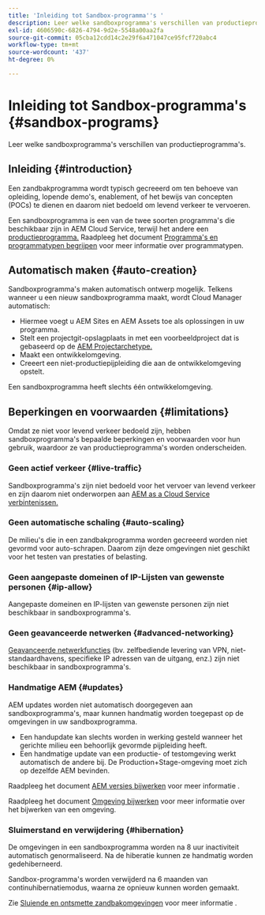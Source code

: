 ```yaml
---
title: 'Inleiding tot Sandbox-programma''s '
description: Leer welke sandboxprogramma's verschillen van productieprogramma's.
exl-id: 4606590c-6826-4794-9d2e-5548a00aa2fa
source-git-commit: 05cba12cdd14c2e29f6a471047ce95fcf720abc4
workflow-type: tm+mt
source-wordcount: '437'
ht-degree: 0%

---
```



# Inleiding tot Sandbox-programma&#39;s {#sandbox-programs}

Leer welke sandboxprogramma&#39;s verschillen van productieprogramma&#39;s.

## Inleiding {#introduction}

Een zandbakprogramma wordt typisch gecreeerd om ten behoeve van opleiding, lopende demo&#39;s, enablement, of het bewijs van concepten (POCs) te dienen en daarom niet bedoeld om levend verkeer te vervoeren.

Een sandboxprogramma is een van de twee soorten programma&#39;s die beschikbaar zijn in AEM Cloud Service, terwijl het andere een [productieprogramma.](introduction-production-programs.md) Raadpleeg het document [Programma&#39;s en programmatypen begrijpen](/help/implementing/cloud-manager/getting-access-to-aem-in-cloud/program-types.md) voor meer informatie over programmatypen.

## Automatisch maken {#auto-creation}

Sandboxprogramma&#39;s maken automatisch ontwerp mogelijk. Telkens wanneer u een nieuw sandboxprogramma maakt, wordt Cloud Manager automatisch:

* Hiermee voegt u AEM Sites en AEM Assets toe als oplossingen in uw programma.
* Stelt een projectgit-opslagplaats in met een voorbeeldproject dat is gebaseerd op de [AEM Projectarchetype.](https://experienceleague.adobe.com/docs/experience-manager-core-components/using/developing/archetype/overview.html)
* Maakt een ontwikkelomgeving.
* Creeert een niet-productiepijpleiding die aan de ontwikkelomgeving opstelt.

Een sandboxprogramma heeft slechts één ontwikkelomgeving.

## Beperkingen en voorwaarden {#limitations}

Omdat ze niet voor levend verkeer bedoeld zijn, hebben sandboxprogramma&#39;s bepaalde beperkingen en voorwaarden voor hun gebruik, waardoor ze van productieprogramma&#39;s worden onderscheiden.

### Geen actief verkeer {#live-traffic}

Sandboxprogramma&#39;s zijn niet bedoeld voor het vervoer van levend verkeer en zijn daarom niet onderworpen aan [AEM as a Cloud Service verbintenissen.](https://www.adobe.com/legal/service-commitments.html)

### Geen automatische schaling {#auto-scaling}

De milieu&#39;s die in een zandbakprogramma worden gecreeerd worden niet gevormd voor auto-schrapen. Daarom zijn deze omgevingen niet geschikt voor het testen van prestaties of belasting.

### Geen aangepaste domeinen of IP-Lijsten van gewenste personen {#ip-allow}

Aangepaste domeinen en IP-lijsten van gewenste personen zijn niet beschikbaar in sandboxprogramma&#39;s.

### Geen geavanceerde netwerken {#advanced-networking}

[Geavanceerde netwerkfuncties](/help/security/configuring-advanced-networking.md) (bv. zelfbediende levering van VPN, niet-standaardhavens, specifieke IP adressen van de uitgang, enz.) zijn niet beschikbaar in sandboxprogramma&#39;s.

### Handmatige AEM {#updates}

AEM updates worden niet automatisch doorgegeven aan sandboxprogramma&#39;s, maar kunnen handmatig worden toegepast op de omgevingen in uw sandboxprogramma.

* Een handupdate kan slechts worden in werking gesteld wanneer het gerichte milieu een behoorlijk gevormde pijpleiding heeft.
* Een handmatige update van een productie- of testomgeving werkt automatisch de andere bij. De Production+Stage-omgeving moet zich op dezelfde AEM bevinden.

Raadpleeg het document [AEM versies bijwerken](/help/implementing/deploying/aem-version-updates.md) voor meer informatie .

Raadpleeg het document [Omgeving bijwerken](/help/implementing/cloud-manager/manage-environments.md#updating-dev-environment) voor meer informatie over het bijwerken van een omgeving.

### Sluimerstand en verwijdering {#hibernation}

De omgevingen in een sandboxprogramma worden na 8 uur inactiviteit automatisch genormaliseerd. Na de hiberatie kunnen ze handmatig worden gedehiberneerd.

Sandbox-programma&#39;s worden verwijderd na 6 maanden van continuhibernatiemodus, waarna ze opnieuw kunnen worden gemaakt.

Zie [Sluiende en ontsmette zandbakomgevingen](/help/implementing/cloud-manager/getting-access-to-aem-in-cloud/hibernating-environments.md) voor meer informatie .
